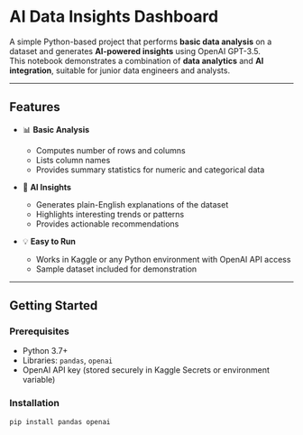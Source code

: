 # AI Data Insights Dashboard

A simple Python-based project that performs **basic data analysis** on a dataset and generates **AI-powered insights** using OpenAI GPT-3.5.  
This notebook demonstrates a combination of **data analytics** and **AI integration**, suitable for junior data engineers and analysts.

---

## Features

- 📊 **Basic Analysis**
  - Computes number of rows and columns
  - Lists column names
  - Provides summary statistics for numeric and categorical data

- 🤖 **AI Insights**
  - Generates plain-English explanations of the dataset
  - Highlights interesting trends or patterns
  - Provides actionable recommendations

- 💡 **Easy to Run**
  - Works in Kaggle or any Python environment with OpenAI API access
  - Sample dataset included for demonstration

---

## Getting Started

### Prerequisites
- Python 3.7+
- Libraries: `pandas`, `openai`
- OpenAI API key (stored securely in Kaggle Secrets or environment variable)

### Installation
```bash
pip install pandas openai
